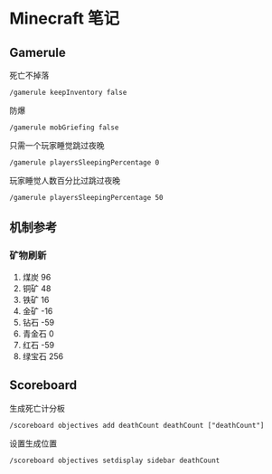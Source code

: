 # Minecraft 笔记

## Gamerule

死亡不掉落

```shell
/gamerule keepInventory false
```

防爆

```shell
/gamerule mobGriefing false
```

只需一个玩家睡觉跳过夜晚

```shell
/gamerule playersSleepingPercentage 0
```

玩家睡觉人数百分比过跳过夜晚

```shell
/gamerule playersSleepingPercentage 50
```

## 机制参考

### 矿物刷新

1. 煤炭 96
2. 铜矿 48
3. 铁矿 16
4. 金矿 -16
5. 钻石 -59
6. 青金石 0
7. 红石 -59
8. 绿宝石 256

## Scoreboard

生成死亡计分板

```shell
/scoreboard objectives add deathCount deathCount ["deathCount"]
```

设置生成位置

```shell
/scoreboard objectives setdisplay sidebar deathCount
```
